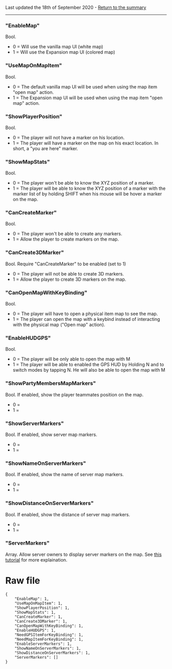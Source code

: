 Last updated the 18th of September 2020 - [Return to the summary](https://github.com/salutesh/DayZ-Expansion-Scripts/wiki/%5BServer-Hosting%5D-Server-settings/)

***

### "EnableMap"
Bool.
- 0 = Will use the vanilla map UI (white map)
- 1 = Will use the Expansion map UI (colored map)

### "UseMapOnMapItem"
Bool.
- 0 = The default vanilla map UI will be used when using the map item "open map" action.
- 1 = The Expansion map UI will be used when using the map item "open map" action.

### "ShowPlayerPosition"
Bool.
- 0 = The player will not have a marker on his location.
- 1 = The player will have a marker on the map on his exact location. In short, a "you are here" marker.

### "ShowMapStats"
Bool.
- 0 = The player won't be able to know the XYZ position of a marker.
- 1 = The player will be able to know the XYZ position of a marker with the marker list of by holding SHIFT when his mouse will be hover a marker on the map.

### "CanCreateMarker"
Bool.
- 0 = The player won't be able to create any markers.
- 1 = Allow the player to create markers on the map.

### "CanCreate3DMarker"
Bool. Require "CanCreateMarker" to be enabled (set to 1)
- 0 = The player will not be able to create 3D markers.
- 1 = Allow the player to create 3D markers on the map.

### "CanOpenMapWithKeyBinding"
Bool.
- 0 = The player will have to open a physical item map to see the map.
- 1 = The player can open the map with a keybind instead of interacting with the physical map ("Open map" action).

### "EnableHUDGPS"
Bool. 
- 0 = The player will be only able to open the map with M
- 1 = The player will be able to enabled the GPS HUD by Holding N and to switch modes by tapping N. He will also be able to open the map with M

### "ShowPartyMembersMapMarkers"
Bool. If enabled, show the player teammates position on the map.
- 0 = 
- 1 = 

### "ShowServerMarkers"
Bool. If enabled, show server map markers.
- 0 = 
- 1 = 

### "ShowNameOnServerMarkers"
Bool. If enabled, show the name of server map markers.
- 0 = 
- 1 = 

### "ShowDistanceOnServerMarkers"
Bool. If enabled, show the distance of server map markers.
- 0 = 
- 1 = 

### "ServerMarkers"
Array. Allow server owners to display server markers on the map. See [this tutorial](https://github.com/salutesh/DayZ-Expansion-Scripts/wiki/%5BServer-Hosting%5D-Adding-server-markers) for more explaination.

# Raw file

    {
        "EnableMap": 1,
        "UseMapOnMapItem": 1,
        "ShowPlayerPosition": 1,
        "ShowMapStats": 1,
        "CanCreateMarker": 1,
        "CanCreate3DMarker": 1,
        "CanOpenMapWithKeyBinding": 1,
        "EnableHUDGPS": 1,
        "NeedGPSItemForKeyBinding": 1,
        "NeedMapItemForKeyBinding": 1,
        "EnableServerMarkers": 1,
        "ShowNameOnServerMarkers": 1,
        "ShowDistanceOnServerMarkers": 1,
        "ServerMarkers": []
    }